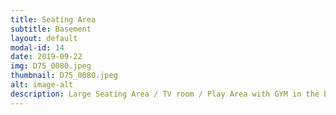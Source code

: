 ```yaml
---
title: Seating Area
subtitle: Basement
layout: default
modal-id: 14
date: 2019-09-22
img: D75_0080.jpeg
thumbnail: D75_0080.jpeg
alt: image-alt
description: Large Seating Area / TV room / Play Area with GYM in the back.
---
```

